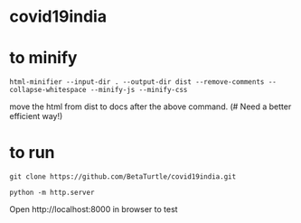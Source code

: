 # covid19india


# to minify
`html-minifier --input-dir . --output-dir dist --remove-comments --collapse-whitespace --minify-js --minify-css`

move the html from dist to docs after the above command. (# Need a better efficient way!)


# to run

`git clone https://github.com/BetaTurtle/covid19india.git`

`python -m http.server`

Open http://localhost:8000 in browser to test
